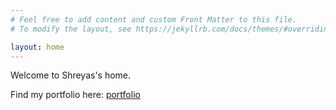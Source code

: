 ```yaml
---
# Feel free to add content and custom Front Matter to this file.
# To modify the layout, see https://jekyllrb.com/docs/themes/#overriding-theme-defaults

layout: home
---
```


Welcome to Shreyas's home. 

Find my portfolio here: [portfolio][portfolio_link]

[portfolio_link]: portfolio.md